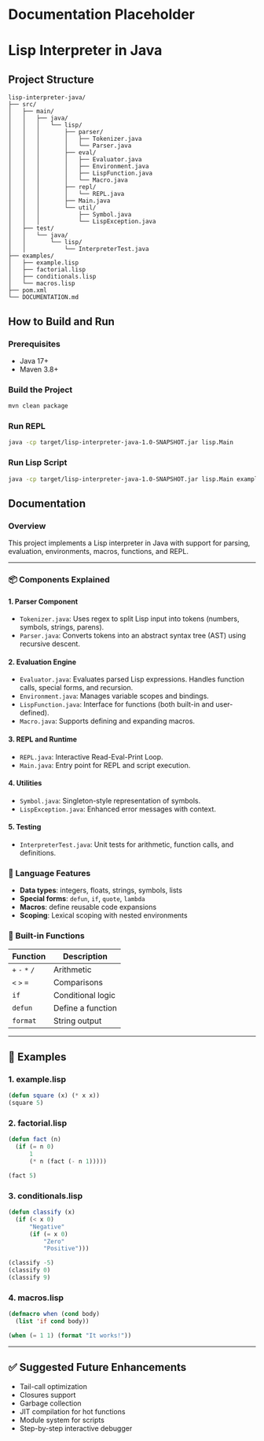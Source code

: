# Documentation Placeholder

# Lisp Interpreter in Java

## Project Structure

```
lisp-interpreter-java/
├── src/
│   ├── main/
│   │   ├── java/
│   │   │   └── lisp/
│   │   │       ├── parser/
│   │   │       │   ├── Tokenizer.java
│   │   │       │   └── Parser.java
│   │   │       ├── eval/
│   │   │       │   ├── Evaluator.java
│   │   │       │   ├── Environment.java
│   │   │       │   ├── LispFunction.java
│   │   │       │   └── Macro.java
│   │   │       ├── repl/
│   │   │       │   └── REPL.java
│   │   │       ├── Main.java
│   │   │       └── util/
│   │   │           ├── Symbol.java
│   │   │           └── LispException.java
│   ├── test/
│   │   └── java/
│   │       └── lisp/
│   │           └── InterpreterTest.java
├── examples/
│   ├── example.lisp
│   ├── factorial.lisp
│   ├── conditionals.lisp
│   └── macros.lisp
├── pom.xml
└── DOCUMENTATION.md
```

## How to Build and Run

### Prerequisites
- Java 17+
- Maven 3.8+

### Build the Project
```bash
mvn clean package
```

### Run REPL
```bash
java -cp target/lisp-interpreter-java-1.0-SNAPSHOT.jar lisp.Main
```

### Run Lisp Script
```bash
java -cp target/lisp-interpreter-java-1.0-SNAPSHOT.jar lisp.Main examples/factorial.lisp
```

## Documentation

### Overview
This project implements a Lisp interpreter in Java with support for parsing, evaluation, environments, macros, functions, and REPL.

---

### 📦 Components Explained

#### 1. **Parser Component**
- `Tokenizer.java`: Uses regex to split Lisp input into tokens (numbers, symbols, strings, parens).
- `Parser.java`: Converts tokens into an abstract syntax tree (AST) using recursive descent.

#### 2. **Evaluation Engine**
- `Evaluator.java`: Evaluates parsed Lisp expressions. Handles function calls, special forms, and recursion.
- `Environment.java`: Manages variable scopes and bindings.
- `LispFunction.java`: Interface for functions (both built-in and user-defined).
- `Macro.java`: Supports defining and expanding macros.

#### 3. **REPL and Runtime**
- `REPL.java`: Interactive Read-Eval-Print Loop.
- `Main.java`: Entry point for REPL and script execution.

#### 4. **Utilities**
- `Symbol.java`: Singleton-style representation of symbols.
- `LispException.java`: Enhanced error messages with context.

#### 5. **Testing**
- `InterpreterTest.java`: Unit tests for arithmetic, function calls, and definitions.

### 🧠 Language Features
- **Data types**: integers, floats, strings, symbols, lists
- **Special forms**: `defun`, `if`, `quote`, `lambda`
- **Macros**: define reusable code expansions
- **Scoping**: Lexical scoping with nested environments

### 🔧 Built-in Functions
| Function | Description        |
|---------|--------------------|
| `+` `-` `*` `/` | Arithmetic         |
| `<` `>` `=`     | Comparisons        |
| `if`            | Conditional logic  |
| `defun`         | Define a function  |
| `format`        | String output      |

---

## 📂 Examples

### 1. **example.lisp**
```lisp
(defun square (x) (* x x))
(square 5)
```

### 2. **factorial.lisp**
```lisp
(defun fact (n)
  (if (= n 0)
      1
      (* n (fact (- n 1)))))

(fact 5)
```

### 3. **conditionals.lisp**
```lisp
(defun classify (x)
  (if (< x 0)
      "Negative"
      (if (= x 0)
          "Zero"
          "Positive")))

(classify -5)
(classify 0)
(classify 9)
```

### 4. **macros.lisp**
```lisp
(defmacro when (cond body)
  (list 'if cond body))

(when (= 1 1) (format "It works!"))
```

---

## ✅ Suggested Future Enhancements
- Tail-call optimization
- Closures support
- Garbage collection
- JIT compilation for hot functions
- Module system for scripts
- Step-by-step interactive debugger
